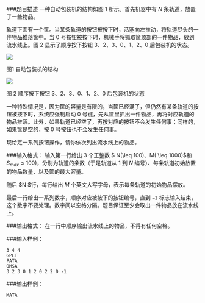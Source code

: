###题目描述
一种自动包装机的结构如图 $1$ 所示。首先机器中有 $N$ 条轨道，放置了一些物品。

轨道下面有一个筐。当某条轨道的按钮被按下时，活塞向左推动，将轨道尽头的一件物品推落筐中。当 $0$ 号按钮被按下时，机械手将抓取筐顶部的一件物品，放到流水线上。图 $2$ 显示了顺序按下按钮 $3、2、3、0、1、2、0$ 后包装机的状态。

![](https://syc-oj-file.oss-cn-shenzhen.aliyuncs.com/img/20210428190403519.jpg)


图1 自动包装机的结构

![](https://syc-oj-file.oss-cn-shenzhen.aliyuncs.com/img/2021042819042209.jpg)


图 2 顺序按下按钮 $3、2、3、0、1、2、0$ 后包装机的状态

一种特殊情况是，因为筐的容量是有限的，当筐已经满了，但仍然有某条轨道的按钮被按下时，系统应强制启动 $0$ 号键，先从筐里抓出一件物品，再将对应轨道的物品推落。此外，如果轨道已经空了，再按对应的按钮不会发生任何事；同样的，如果筐是空的，按 $0$ 号按钮也不会发生任何事。

现给定一系列按钮操作，请你依次列出流水线上的物品。

###输入格式：
输入第一行给出 $3$ 个正整数 $ N(\leq 100)、M( \leq 1000)$和 $S_{max} \leq 100)$，分别为轨道的条数（于是轨道从 $1$ 到 $N$ 编号）、每条轨道初始放置的物品数量、以及筐的最大容量。

随后 $N $行，每行给出 $M$ 个英文大写字母，表示每条轨道的初始物品摆放。

最后一行给出一系列数字，顺序对应被按下的按钮编号，直到 `−1` 标志输入结束，这个数字不要处理。数字间以空格分隔。题目保证至少会取出一件物品放在流水线上。

###输出格式：
在一行中顺序输出流水线上的物品，不得有任何空格。

###输入样例：
```
3 4 4
GPLT
PATA
OMSA
3 2 3 0 1 2 0 2 2 0 -1
```
###输出样例：
```
MATA
```
